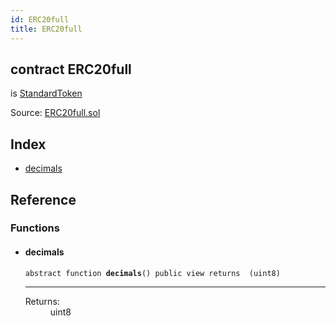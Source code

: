 ```yaml
---
id: ERC20full
title: ERC20full
---
```


<div class="contract-doc"><div class="contract"><h2 class="contract-header"><span class="contract-kind">contract</span> ERC20full</h2><p class="base-contracts"><span>is</span> <a href="openzeppelin-solidity_contracts_token_ERC20_StandardToken.html">StandardToken</a></p><div class="source">Source: <a href="git+https://github.com/2keynet/web3-alpha/blob/v0.0.1/contracts/ERC20full.sol" target="_blank">ERC20full.sol</a></div></div><div class="index"><h2>Index</h2><ul><li><a href="ERC20full.html#decimals">decimals</a></li></ul></div><div class="reference"><h2>Reference</h2><div class="functions"><h3>Functions</h3><ul><li><div class="item function"><span id="decimals" class="anchor-marker"></span><h4 class="name">decimals</h4><div class="body"><code class="signature"><span>abstract </span>function <strong>decimals</strong><span>() </span><span>public </span><span>view </span><span>returns  (uint8) </span></code><hr/><dl><dt><span class="label-return">Returns:</span></dt><dd>uint8</dd></dl></div></div></li></ul></div></div></div>
